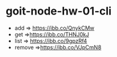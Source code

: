 # goit-node-hw-01-cli

- add => https://ibb.co/QnykCMw
- get =>https://ibb.co/THNJ0kJ
- list => https://ibb.co/9gpzRf4
- remove =>https://ibb.co/VJpCmN8
